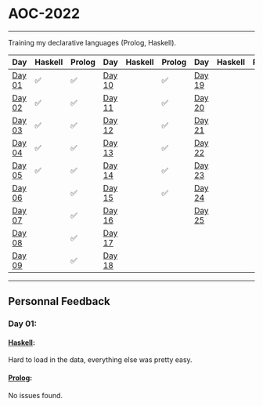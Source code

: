 # AOC-2022

---

Training my declarative languages (Prolog, Haskell).

| Day 	| Haskell 	| Prolog 	| Day 	| Haskell 	| Prolog 	| Day 	| Haskell 	| Prolog 	|
|-----	|--------	|--------	|-----	|--------	|--------	|-----	|--------	|--------	|
|  [Day 01](./aoc1.hs)	|    ✅   	|   ✅   	|  [Day 10](./Day_10)	|         |  ✅     	|  [Day 19](./Day_19)	|        	|        	|
|  [Day 02](./Day_02)	|    ✅   	|   ✅   	|  [Day 11](./Day_11)	|        	|   ✅   	|  [Day 20](./Day_20)	|        	|        	|
|  [Day 03](./Day_03)	|    ✅   	|    ✅ 	|  [Day 12](./Day_12)	|      	|    ✅  	|  [Day 21](./Day_21)	|        	|        	|
|  [Day 04](./Day_04)	|    ✅   	|     ✅ 	|  [Day 13](./Day_13)	|      	|  ✅    	|  [Day 22](./Day_22)	|        	|        	|
|  [Day 05](./Day_05)	|    ✅   	|  ✅    	|  [Day 14](./Day_14)	|      	|   ✅   	|  [Day 23](./Day_23)	|        	|        	|
|  [Day 06](./Day_06)	|       	|   ✅    	|  [Day 15](./Day_15)	|      	|   ✅   	|  [Day 24](./Day_24)	|        	|        	|
|  [Day 07](./Day_07)	|       	|    ✅   	|  [Day 16](./Day_16)	|      	|      	|  [Day 25](./Day_25)	|        	|        	|
|  [Day 08](./Day_08)	|       	|    ✅   	|  [Day 17](./Day_17)	|        	|        	|     	|        	|        	|
|  [Day 09](./Day_09)	|       	|     ✅  	|  [Day 18](./Day_18)	|        	|        	|     	|        	|        	|

---

## Personnal Feedback

### Day 01:
#### [Haskell](./haskell/aoc1.*):
Hard to load in the data, everything else was pretty easy.
#### [Prolog](./prolog/aoc1.*):
No issues found.
